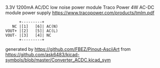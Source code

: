 3.3V 1200mA AC/DC low noise power module
Traco Power 4W AC-DC module power supply
https://www.tracopower.com/products/tmlm.pdf


	      +---------+
	   NC |[1]   [6]| AC(N)
	VOUT+ |[2]   [5]| AC(L)
	VOUT- |[3]   [4]| NC
	      +---------+


generated by https://github.com/FBEZ/Pinout-AsciiArt from https://github.com/ask6483/kicad-symbols/blob/master/Converter_ACDC.kicad_sym